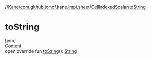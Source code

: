 //[Kane](../../index.md)/[com.github.jomof.kane.impl.sheet](../index.md)/[CellIndexedScalar](index.md)/[toString](to-string.md)



# toString  
[jvm]  
Content  
open override fun [toString](to-string.md)(): [String](https://kotlinlang.org/api/latest/jvm/stdlib/kotlin/-string/index.html)  



